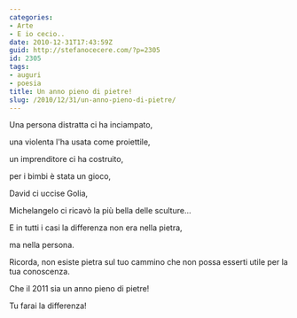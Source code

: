 ```yaml
---
categories:
- Arte
- E io cecio..
date: 2010-12-31T17:43:59Z
guid: http://stefanocecere.com/?p=2305
id: 2305
tags:
- auguri
- poesia
title: Un anno pieno di pietre!
slug: /2010/12/31/un-anno-pieno-di-pietre/
---
```


Una persona distratta ci ha inciampato,
  
una violenta l'ha usata come proiettile,
  
un imprenditore ci ha costruito,
  
per i bimbi è stata un gioco,
  
David ci uccise Golia,
  
Michelangelo ci ricavò la più bella delle sculture…

E in tutti i casi la differenza non era nella pietra,
  
ma nella persona.

Ricorda, non esiste pietra sul tuo cammino che non possa esserti utile per la tua conoscenza.

Che il 2011 sia un anno pieno di pietre!

Tu farai la differenza!